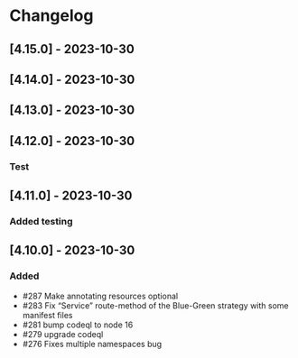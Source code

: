 # Changelog

## [4.15.0] - 2023-10-30
## [4.14.0] - 2023-10-30
## [4.13.0] - 2023-10-30
## [4.12.0] - 2023-10-30

### Test

## [4.11.0] - 2023-10-30

### Added testing

## [4.10.0] - 2023-10-30

### Added

-  #287 Make annotating resources optional
-  #283 Fix “Service” route-method of the Blue-Green strategy with some manifest files
-  #281 bump codeql to node 16
-  #279 upgrade codeql
-  #276 Fixes multiple namespaces bug
